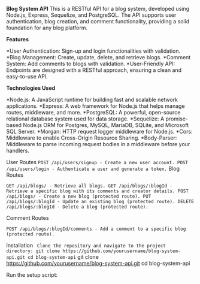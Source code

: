 **Blog System API**
This is a RESTful API for a blog system, developed using Node.js, Express, Sequelize, and PostgreSQL. The API supports user authentication, blog creation, and comment functionality, providing a solid foundation for any blog platform.

**Features**

*User Authentication: Sign-up and login functionalities with validation.
*Blog Management: Create, update, delete, and retrieve blogs.
*Comment System: Add comments to blogs with validation.
*User-Friendly API: Endpoints are designed with a RESTful approach, ensuring a clean and easy-to-use API.

**Technologies Used**

*Node.js: A JavaScript runtime for building fast and scalable network applications.
*Express: A web framework for Node.js that helps manage routes, middleware, and more.
*PostgreSQL: A powerful, open-source relational database system used for data storage.
*Sequelize: A promise-based Node.js ORM for Postgres, MySQL, MariaDB, SQLite, and Microsoft SQL Server.
*Morgan: HTTP request logger middleware for Node.js.
*Cors: Middleware to enable Cross-Origin Resource Sharing.
*Body-Parser: Middleware to parse incoming request bodies in a middleware before your handlers.

User Routes
`
POST /api/users/signup - Create a new user account.
POST /api/users/login - Authenticate a user and generate a token.
`
Blog Routes

`GET /api/blogs/ - Retrieve all blogs.
GET /api/blogs/:blogId - Retrieve a specific blog with its comments and creator details.
POST /api/blogs/ - Create a new blog (protected route).
PUT /api/blogs/:blogId - Update an existing blog (protected route).
DELETE /api/blogs/:blogId - Delete a blog (protected route).`

Comment Routes

`POST /api/blogs/:blogId/comments - Add a comment to a specific blog (protected route).`

Installation
`
Clone the repository and navigate to the project directory:
git clone https://github.com/yourusername/blog-system-api.git
cd blog-system-api`
git clone https://github.com/yourusername/blog-system-api.git
cd blog-system-api

Run the setup script:
